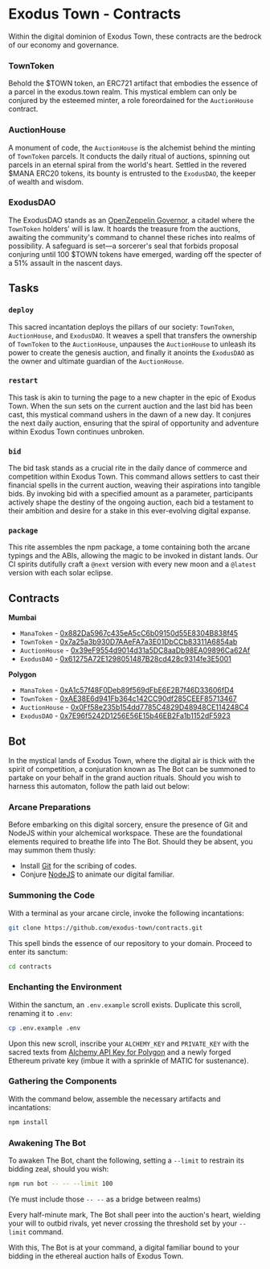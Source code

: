 # Exodus Town - Contracts

Within the digital dominion of Exodus Town, these contracts are the bedrock of our economy and governance.

### TownToken

Behold the $TOWN token, an ERC721 artifact that embodies the essence of a parcel in the exodus.town realm. This mystical emblem can only be conjured by the esteemed minter, a role foreordained for the `AuctionHouse` contract.

### AuctionHouse

A monument of code, the `AuctionHouse` is the alchemist behind the minting of `TownToken` parcels. It conducts the daily ritual of auctions, spinning out parcels in an eternal spiral from the world's heart. Settled in the revered $MANA ERC20 tokens, its bounty is entrusted to the `ExodusDAO`, the keeper of wealth and wisdom.

### ExodusDAO

The ExodusDAO stands as an [OpenZeppelin Governor](https://docs.openzeppelin.com/contracts/4.x/api/governance#governor), a citadel where the `TownToken` holders' will is law. It hoards the treasure from the auctions, awaiting the community's command to channel these riches into realms of possibility. A safeguard is set—a sorcerer's seal that forbids proposal conjuring until 100 $TOWN tokens have emerged, warding off the specter of a 51% assault in the nascent days.

## Tasks

### `deploy`

This sacred incantation deploys the pillars of our society: `TownToken`, `AuctionHouse`, and `ExodusDAO`. It weaves a spell that transfers the ownership of `TownToken` to the `AuctionHouse`, unpauses the `AuctionHouse` to unleash its power to create the genesis auction, and finally it anoints the `ExodusDAO` as the owner and ultimate guardian of the `AuctionHouse`.

### `restart`

This task is akin to turning the page to a new chapter in the epic of Exodus Town. When the sun sets on the current auction and the last bid has been cast, this mystical command ushers in the dawn of a new day. It conjures the next daily auction, ensuring that the spiral of opportunity and adventure within Exodus Town continues unbroken.

### `bid`

The bid task stands as a crucial rite in the daily dance of commerce and competition within Exodus Town. This command allows settlers to cast their financial spells in the current auction, weaving their aspirations into tangible bids. By invoking bid with a specified amount as a parameter, participants actively shape the destiny of the ongoing auction, each bid a testament to their ambition and desire for a stake in this ever-evolving digital expanse.

### `package`

This rite assembles the npm package, a tome containing both the arcane typings and the ABIs, allowing the magic to be invoked in distant lands. Our CI spirits dutifully craft a `@next` version with every new moon and a `@latest` version with each solar eclipse.

## Contracts

**Mumbai**

- `ManaToken` - [0x882Da5967c435eA5cC6b09150d55E8304B838f45](https://mumbai.polygonscan.com/address/0x882Da5967c435eA5cC6b09150d55E8304B838f45)
- `TownToken` - [0x7a25a3b930D7AAeFA7a3E01DbCCb83311A6854ab](https://mumbai.polygonscan.com/address/0x7a25a3b930D7AAeFA7a3E01DbCCb83311A6854ab)
- `AuctionHouse` - [0x39eF9554d9014d31a5DC8aaDb98EA09896Ca62Af](https://mumbai.polygonscan.com/address/0x39eF9554d9014d31a5DC8aaDb98EA09896Ca62Af)
- `ExodusDAO` - [0x61275A72E1298051487B28cd428c9314fe3E5001](https://mumbai.polygonscan.com/address/0x61275A72E1298051487B28cd428c9314fe3E5001)

**Polygon**

- `ManaToken` - [0xA1c57f48F0Deb89f569dFbE6E2B7f46D33606fD4](https://polygonscan.com/address/0xA1c57f48F0Deb89f569dFbE6E2B7f46D33606fD4)
- `TownToken` - [0xAE38E6d941Fb364c142CC90df285CEEF85713467](https://polygonscan.com/address/0xAE38E6d941Fb364c142CC90df285CEEF85713467)
- `AuctionHouse` - [0x0Ff58e235b154dd7785C4829D48948CE114248C4](https://polygonscan.com/address/0x0Ff58e235b154dd7785C4829D48948CE114248C4)
- `ExodusDAO` - [0x7E96f5242D1256E56E15b46EB2Fa1b1152dF5923](https://polygonscan.com/address/0x7E96f5242D1256E56E15b46EB2Fa1b1152dF5923)

## Bot

In the mystical lands of Exodus Town, where the digital air is thick with the spirit of competition, a conjuration known as The Bot can be summoned to partake on your behalf in the grand auction rituals. Should you wish to harness this automaton, follow the path laid out below:

### Arcane Preparations

Before embarking on this digital sorcery, ensure the presence of Git and NodeJS within your alchemical workspace. These are the foundational elements required to breathe life into The Bot. Should they be absent, you may summon them thusly:

- Install [Git](https://git-scm.com/book/en/v2/Getting-Started-Installing-Git) for the scribing of codes.
- Conjure [NodeJS](https://nodejs.org/en/download) to animate our digital familiar.

### Summoning the Code

With a terminal as your arcane circle, invoke the following incantations:

```bash
git clone https://github.com/exodus-town/contracts.git
```

This spell binds the essence of our repository to your domain. Proceed to enter its sanctum:

```bash
cd contracts
```

### Enchanting the Environment

Within the sanctum, an `.env.example` scroll exists. Duplicate this scroll, renaming it to `.env`:

```bash
cp .env.example .env
```

Upon this new scroll, inscribe your `ALCHEMY_KEY` and `PRIVATE_KEY` with the sacred texts from [Alchemy API Key for Polygon](https://alchemy.com) and a newly forged Ethereum private key (imbue it with a sprinkle of MATIC for sustenance).

### Gathering the Components

With the command below, assemble the necessary artifacts and incantations:

```bash
npm install
```

### Awakening The Bot

To awaken The Bot, chant the following, setting a `--limit` to restrain its bidding zeal, should you wish:

```bash
npm run bot -- -- --limit 100
```

(Ye must include those `-- --` as a bridge between realms)

Every half-minute mark, The Bot shall peer into the auction's heart, wielding your will to outbid rivals, yet never crossing the threshold set by your `--limit` command.

With this, The Bot is at your command, a digital familiar bound to your bidding in the ethereal auction halls of Exodus Town.
